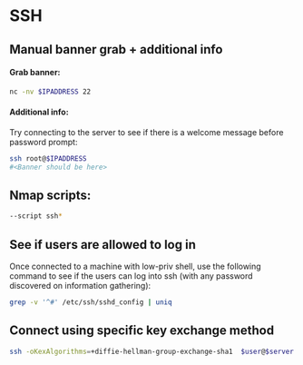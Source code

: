 # SSH

## Manual banner grab + additional info

#### Grab banner:

```bash
nc -nv $IPADDRESS 22
```

#### Additional info:

Try connecting to the server to see if there is a welcome message before password prompt:

```bash
ssh root@$IPADDRESS
#<Banner should be here>
```

## Nmap scripts:

```bash
--script ssh*
```

## See if users are allowed to log in

Once connected to a machine with low-priv shell, use the following command to see if the users can log into ssh (with any password discovered on information gathering):

```bash
grep -v '^#' /etc/ssh/sshd_config | uniq
```

## Connect using specific key exchange method

```bash
ssh -oKexAlgorithms=+diffie-hellman-group-exchange-sha1  $user@$server

```
